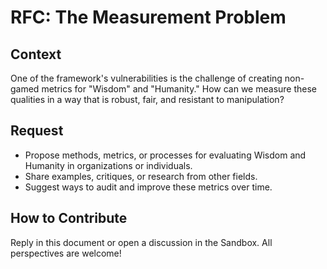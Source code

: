 # RFC: The Measurement Problem

## Context

One of the framework's vulnerabilities is the challenge of creating non-gamed metrics for "Wisdom" and "Humanity." How can we measure these qualities in a way that is robust, fair, and resistant to manipulation?

## Request

- Propose methods, metrics, or processes for evaluating Wisdom and Humanity in organizations or individuals.
- Share examples, critiques, or research from other fields.
- Suggest ways to audit and improve these metrics over time.

## How to Contribute

Reply in this document or open a discussion in the Sandbox. All perspectives are welcome!
